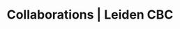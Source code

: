 ---
layout: collaborations
title: Collaborations | Leiden CBC
tag: collaborations
permalink: /collaborations/
---